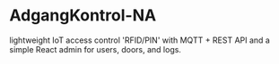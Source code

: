 # AdgangKontrol-NA
lightweight IoT access control 'RFID/PIN' with MQTT + REST API and a simple React admin for users, doors, and logs.
